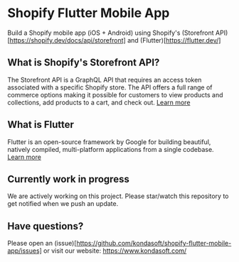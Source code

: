 # Shopify Flutter Mobile App
Build a Shopify mobile app (iOS + Android) using Shopify's (Storefront API)[https://shopify.dev/docs/api/storefront] and (Flutter)[https://flutter.dev/]

## What is Shopify's Storefront API?
The Storefront API is a GraphQL API that requires an access token associated with a specific Shopify store.  The API offers a full range of commerce options making it possible for customers to view products and collections, add products to a cart, and check out. [Learn more](https://shopify.dev/docs/api/storefront)

## What is Flutter
Flutter is an open-source framework by Google for building beautiful, natively compiled, multi-platform applications from a single codebase. [Learn more](https://flutter.dev/)

## Currently work in progress
We are actively working on this project. Please star/watch this repository to get notified when we push an update.

## Have questions?
Please open an (issue)[https://github.com/kondasoft/shopify-flutter-mobile-app/issues] or visit our website:
https://www.kondasoft.com/